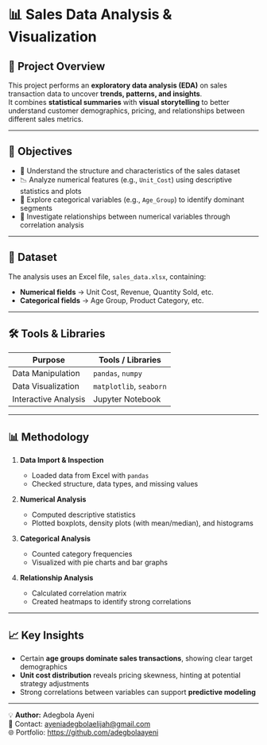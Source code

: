 # 📊 Sales Data Analysis & Visualization

## 📌 Project Overview  
This project performs an **exploratory data analysis (EDA)** on sales transaction data to uncover **trends, patterns, and insights**.  
It combines **statistical summaries** with **visual storytelling** to better understand customer demographics, pricing, and relationships between different sales metrics.

---

## 🎯 Objectives  
- 📂 Understand the structure and characteristics of the sales dataset  
- 📉 Analyze numerical features (e.g., `Unit_Cost`) using descriptive statistics and plots  
- 🧩 Explore categorical variables (e.g., `Age_Group`) to identify dominant segments  
- 🔗 Investigate relationships between numerical variables through correlation analysis  

---

## 📂 Dataset  
The analysis uses an Excel file, `sales_data.xlsx`, containing:  
- **Numerical fields** → Unit Cost, Revenue, Quantity Sold, etc.  
- **Categorical fields** → Age Group, Product Category, etc.  

---

## 🛠 Tools & Libraries  
| Purpose                | Tools / Libraries |
|------------------------|-------------------|
| Data Manipulation      | `pandas`, `numpy` |
| Data Visualization     | `matplotlib`, `seaborn` |
| Interactive Analysis   | Jupyter Notebook  |

---

## 📊 Methodology  
1. **Data Import & Inspection**  
   - Loaded data from Excel with `pandas`  
   - Checked structure, data types, and missing values  

2. **Numerical Analysis**  
   - Computed descriptive statistics  
   - Plotted boxplots, density plots (with mean/median), and histograms  

3. **Categorical Analysis**  
   - Counted category frequencies  
   - Visualized with pie charts and bar graphs  

4. **Relationship Analysis**  
   - Calculated correlation matrix  
   - Created heatmaps to identify strong correlations  

---

## 📈 Key Insights  
- Certain **age groups dominate sales transactions**, showing clear target demographics  
- **Unit cost distribution** reveals pricing skewness, hinting at potential strategy adjustments  
- Strong correlations between variables can support **predictive modeling**  

---
💡 **Author:** Adegbola Ayeni  
📧 Contact: ayeniadegbolaelijah@gmail.com  
🌐 Portfolio: https://github.com/adegbolaayeni
